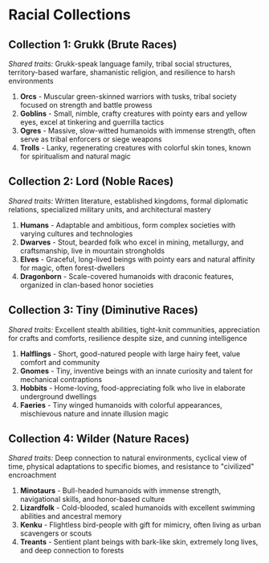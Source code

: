 # Racial Collections 

## Collection 1: Grukk (Brute Races)
*Shared traits:* Grukk-speak language family, tribal social structures, territory-based warfare, shamanistic religion, and resilience to harsh environments
1. **Orcs** - Muscular green-skinned warriors with tusks, tribal society focused on strength and battle prowess
2. **Goblins** - Small, nimble, crafty creatures with pointy ears and yellow eyes, excel at tinkering and guerrilla tactics
3. **Ogres** - Massive, slow-witted humanoids with immense strength, often serve as tribal enforcers or siege weapons
4. **Trolls** - Lanky, regenerating creatures with colorful skin tones, known for spiritualism and natural magic

## Collection 2: Lord (Noble Races)
*Shared traits:* Written literature, established kingdoms, formal diplomatic relations, specialized military units, and architectural mastery
1. **Humans** - Adaptable and ambitious, form complex societies with varying cultures and technologies
2. **Dwarves** - Stout, bearded folk who excel in mining, metallurgy, and craftsmanship, live in mountain strongholds
3. **Elves** - Graceful, long-lived beings with pointy ears and natural affinity for magic, often forest-dwellers
4. **Dragonborn** - Scale-covered humanoids with draconic features, organized in clan-based honor societies

## Collection 3: Tiny (Diminutive Races)
*Shared traits:* Excellent stealth abilities, tight-knit communities, appreciation for crafts and comforts, resilience despite size, and cunning intelligence
1. **Halflings** - Short, good-natured people with large hairy feet, value comfort and community
2. **Gnomes** - Tiny, inventive beings with an innate curiosity and talent for mechanical contraptions
3. **Hobbits** - Home-loving, food-appreciating folk who live in elaborate underground dwellings
4. **Faeries** - Tiny winged humanoids with colorful appearances, mischievous nature and innate illusion magic

## Collection 4: Wilder (Nature Races)
*Shared traits:* Deep connection to natural environments, cyclical view of time, physical adaptations to specific biomes, and resistance to "civilized" encroachment
1. **Minotaurs** - Bull-headed humanoids with immense strength, navigational skills, and honor-based culture
2. **Lizardfolk** - Cold-blooded, scaled humanoids with excellent swimming abilities and ancestral memory
3. **Kenku** - Flightless bird-people with gift for mimicry, often living as urban scavengers or scouts
4. **Treants** - Sentient plant beings with bark-like skin, extremely long lives, and deep connection to forests
